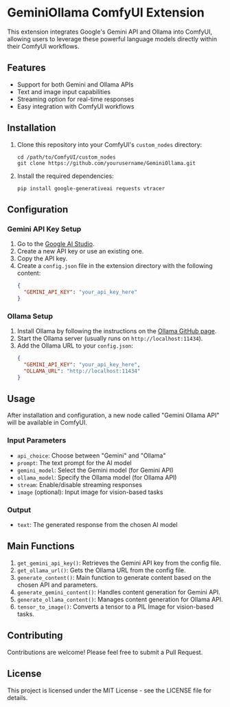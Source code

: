 # GeminiOllama ComfyUI Extension

This extension integrates Google's Gemini API and Ollama into ComfyUI, allowing users to leverage these powerful language models directly within their ComfyUI workflows.

## Features

- Support for both Gemini and Ollama APIs
- Text and image input capabilities
- Streaming option for real-time responses
- Easy integration with ComfyUI workflows

## Installation

1. Clone this repository into your ComfyUI's `custom_nodes` directory:
   ```
   cd /path/to/ComfyUI/custom_nodes
   git clone https://github.com/yourusername/GeminiOllama.git
   ```

2. Install the required dependencies:
   ```
   pip install google-generativeai requests vtracer
   ```

## Configuration

### Gemini API Key Setup

1. Go to the [Google AI Studio](https://makersuite.google.com/app/apikey).
2. Create a new API key or use an existing one.
3. Copy the API key.
4. Create a `config.json` file in the extension directory with the following content:
   ```json
   {
     "GEMINI_API_KEY": "your_api_key_here"
   }
   ```

### Ollama Setup

1. Install Ollama by following the instructions on the [Ollama GitHub page](https://github.com/ollama/ollama).
2. Start the Ollama server (usually runs on `http://localhost:11434`).
3. Add the Ollama URL to your `config.json`:
   ```json
   {
     "GEMINI_API_KEY": "your_api_key_here",
     "OLLAMA_URL": "http://localhost:11434"
   }
   ```

## Usage

After installation and configuration, a new node called "Gemini Ollama API" will be available in ComfyUI.

### Input Parameters

- `api_choice`: Choose between "Gemini" and "Ollama"
- `prompt`: The text prompt for the AI model
- `gemini_model`: Select the Gemini model (for Gemini API)
- `ollama_model`: Specify the Ollama model (for Ollama API)
- `stream`: Enable/disable streaming responses
- `image` (optional): Input image for vision-based tasks

### Output

- `text`: The generated response from the chosen AI model

## Main Functions

1. `get_gemini_api_key()`: Retrieves the Gemini API key from the config file.
2. `get_ollama_url()`: Gets the Ollama URL from the config file.
3. `generate_content()`: Main function to generate content based on the chosen API and parameters.
4. `generate_gemini_content()`: Handles content generation for Gemini API.
5. `generate_ollama_content()`: Manages content generation for Ollama API.
6. `tensor_to_image()`: Converts a tensor to a PIL Image for vision-based tasks.

## Contributing

Contributions are welcome! Please feel free to submit a Pull Request.

## License

This project is licensed under the MIT License - see the LICENSE file for details.
